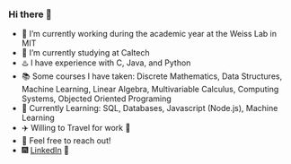 ### Hi there 👋

- 🔭 I’m currently working during the academic year at the Weiss Lab in MIT
- 🌄 I’m currently studying at Caltech
- ♨️ I have experience with C, Java, and Python 
- 📚 Some courses I have taken: Discrete Mathematics, Data Structures, Machine Learning, Linear Algebra, Multivariable Calculus, Computing Systems, Objected Oriented Programing
- 🌱 Currently Learning: SQL, Databases, Javascript (Node.js), Machine Learning
- ✈️ Willing to Travel for work 🚵
- 💬 Feel free to reach out!
- 🎆 [LinkedIn](https://www.linkedin.com/in/kristina-a-stoyanova/) 🌌
<!--
**kstoy3/kstoy3** is a ✨ _special_ ✨ repository because its `README.md` (this file) appears on your GitHub profile.
Emoji's I like:
🎆 📘 💬 🌄 🌱 🎒 🌷 🌼 🚵
Here are some ideas to get you started:

- 🔭 I’m currently working on ...
- 🌱 I’m currently learning ...
- 👯 I’m looking to collaborate on ...
- 🤔 I’m looking for help with ...
- 💬 Ask me about ...
- 📫 How to reach me: ...
- 😄 Pronouns: ...
- ⚡ Fun fact: ...
-->

